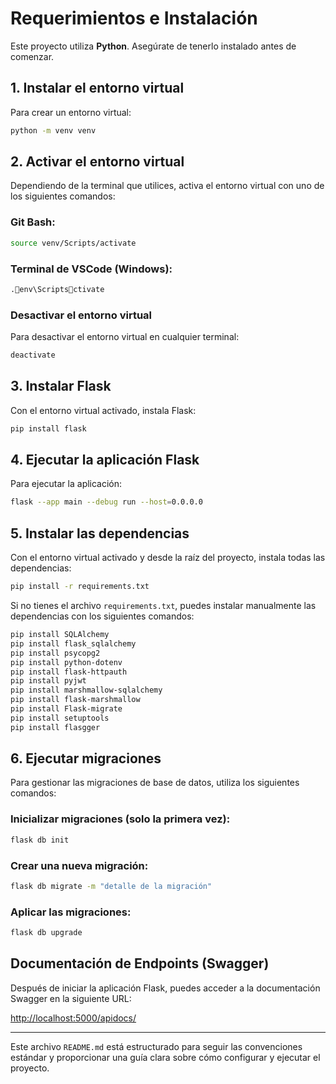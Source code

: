 
# Requerimientos e Instalación

Este proyecto utiliza **Python**. Asegúrate de tenerlo instalado antes de comenzar.

## 1. Instalar el entorno virtual

Para crear un entorno virtual:

```bash
python -m venv venv
```

## 2. Activar el entorno virtual

Dependiendo de la terminal que utilices, activa el entorno virtual con uno de los siguientes comandos:

### Git Bash:

```bash
source venv/Scripts/activate
```

### Terminal de VSCode (Windows):

```bash
.env\Scriptsctivate
```

### Desactivar el entorno virtual

Para desactivar el entorno virtual en cualquier terminal:

```bash
deactivate
```

## 3. Instalar Flask

Con el entorno virtual activado, instala Flask:

```bash
pip install flask
```

## 4. Ejecutar la aplicación Flask

Para ejecutar la aplicación:

```bash
flask --app main --debug run --host=0.0.0.0
```

## 5. Instalar las dependencias

Con el entorno virtual activado y desde la raíz del proyecto, instala todas las dependencias:

```bash
pip install -r requirements.txt
```

Si no tienes el archivo `requirements.txt`, puedes instalar manualmente las dependencias con los siguientes comandos:

```bash
pip install SQLAlchemy
pip install flask_sqlalchemy
pip install psycopg2
pip install python-dotenv
pip install flask-httpauth
pip install pyjwt
pip install marshmallow-sqlalchemy
pip install flask-marshmallow
pip install Flask-migrate
pip install setuptools
pip install flasgger
```

## 6. Ejecutar migraciones

Para gestionar las migraciones de base de datos, utiliza los siguientes comandos:

### Inicializar migraciones (solo la primera vez):

```bash
flask db init
```

### Crear una nueva migración:

```bash
flask db migrate -m "detalle de la migración"
```

### Aplicar las migraciones:

```bash
flask db upgrade
```

## Documentación de Endpoints (Swagger)

Después de iniciar la aplicación Flask, puedes acceder a la documentación Swagger en la siguiente URL:

[http://localhost:5000/apidocs/](http://localhost:5000/apidocs/)

---

Este archivo `README.md` está estructurado para seguir las convenciones estándar y proporcionar una guía clara sobre cómo configurar y ejecutar el proyecto.
